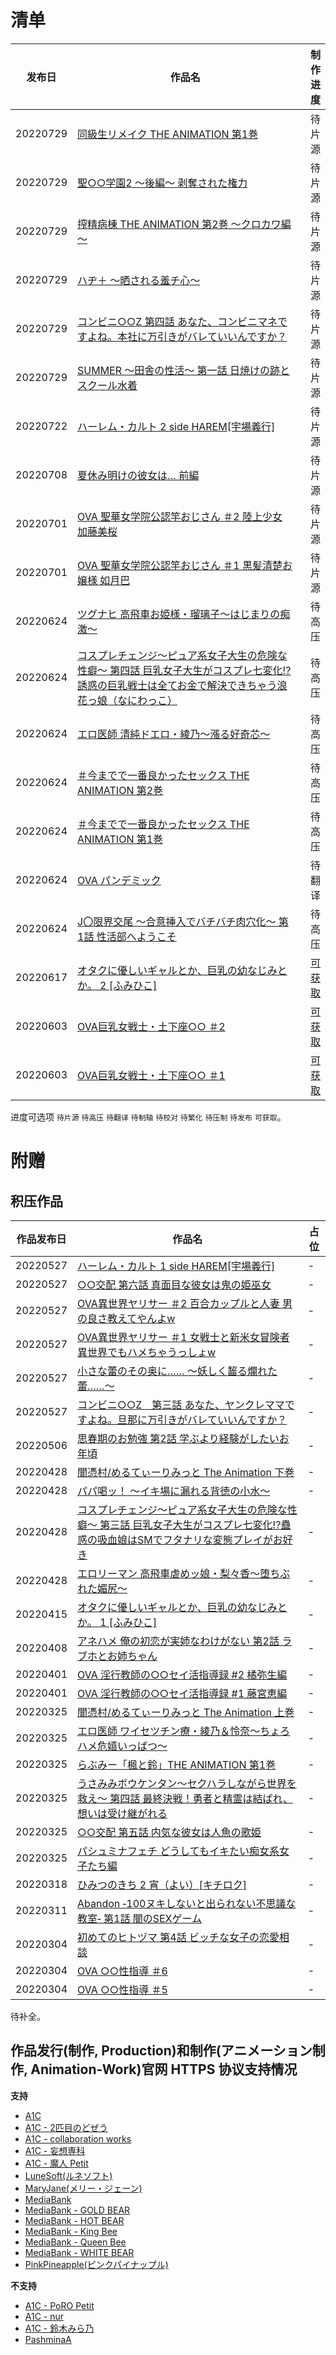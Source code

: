 # 清单

发布日 | 作品名 | 制作进度
| - | - | -:
20220729 | [同級生リメイク THE ANIMATION 第1巻](https://www.pinkpineapple.co.jp/detail.php?did=2331) | 待片源
20220729 | [聖<span title="奴隷">○○</span>学園2 ～後編～ 剥奪された権力](https://www.mediabank.co.jp/product.php?model=GBR-027) | 待片源
20220729 | [搾精病棟 THE ANIMATION 第2巻 ～クロカワ編～](https://www.pinkpineapple.co.jp/detail.php?did=2340) | 待片源
20220729 | [ハヂ＋ ～晒される羞チ心～](http://nur.a1c.jp/nur_brand/product/hadiplus/index_hadiplus_01.html) | 待片源
20220729 | [コンビニ<span title="少女">○○</span>Z 第四話 あなた、コンビニマネですよね。本社に万引きがバレていいんですか？](http://www.suzukimirano.com/product/convenie_z_04.html) | 待片源
20220729 | [SUMMER ～田舎の性活～ 第一話 日焼けの跡とスクール水着](http://www.a1c.jp/brandpage/mousousenka/product/summer_01.html) | 待片源
20220722 | [ハーレム・カルト 2 side HAREM\[宇場義行\]](https://www.mediabank.co.jp/product.php?model=QNB-M108) | 待片源
20220708 | [夏休み明けの彼女は… 前編](https://www.mediabank.co.jp/product.php?model=WBR-112) | 待片源
20220701 | [OVA 聖華女学院公認竿おじさん ＃2 陸上少女 加藤美桜](https://www.lune-soft.jp/ova/24705) | 待片源
20220701 | [OVA 聖華女学院公認竿おじさん ＃1 黒髪清楚お嬢様 如月巴](https://www.lune-soft.jp/ova/24660) | 待片源
20220624 | [ツグナヒ 高飛車お姫様・瑠璃子～はじまりの痴激～](http://www.poro.cc/product/tsugunai_01/petit_tsugunai_01_point.html) | 待高压
20220624 | [コスプレチェンジ～ピュア系女子大生の危険な性癖～ 第四話 巨乳女子大生がコスプレ七変化!?誘惑の巨乳戦士は全てお金で解決できちゃう浪花っ娘（なにわっこ）](https://www.a1c.jp/brandpage/mousousenka/product/cosplaychange_04.html) | 待高压
20220624 | [エロ医師 清純ドエロ・綾乃～漲る好奇芯～](http://www.poro.cc/product/erodoctor_03/petit_erodoctor_03_point.html) | 待高压
20220624 | [＃今までで一番良かったセックス THE ANIMATION 第2巻](https://www.pinkpineapple.co.jp/detail.php?did=2337) | 待高压
20220624 | [＃今までで一番良かったセックス THE ANIMATION 第1巻](https://www.pinkpineapple.co.jp/detail.php?did=2335) | 待高压
20220624 | [OVA パンデミック](http://mmdia.net/#widget-page-474) | 待翻译
20220624 | [J<span title="K">〇</span>限界交尾 ～合意挿入でバチバチ肉穴化～ 第1話 性活部へようこそ](https://www.mediabank.co.jp/product.php?model=KNB-M004) | 待高压
20220617 | [オタクに優しいギャルとか、巨乳の幼なじみとか。 2 \[ふみひこ\]](https://www.mediabank.co.jp/product.php?model=QNB-M107) | [可获取](https://sukebei.nyaa.si/view/3670772)
20220603 | [OVA巨乳女戦士・土下座<span title="催眠">○○</span> ＃2](https://www.lune-soft.jp/ova/24588) | [可获取](https://sukebei.nyaa.si/view/3660317)
20220603 | [OVA巨乳女戦士・土下座<span title="催眠">○○</span> ＃1](https://www.lune-soft.jp/ova/24566) | [可获取](https://sukebei.nyaa.si/view/3660317)

进度可选项 `待片源` `待高压` `待翻译` `待制轴` `待校对` `待繁化` `待压制` `待发布` `可获取`。


# 附赠

## 积压作品

作品发布日 | 作品名 | 占位
| - | - | -
20220527 | [ハーレム・カルト 1 side HAREM\[宇場義行\]](https://www.mediabank.co.jp/product.php?model=QNB-M105) | -
20220527 | [<span title="援助">○○</span>交配 第六話 真面目な彼女は鬼の姫巫女](http://www.a1c.jp/~majin/product/kouhai_06.html) | -
20220527 | [OVA異世界ヤリサー ＃2 百合カップルと人妻 男の良さ教えてやんよw](https://www.lune-soft.jp/ova/24510) | -
20220527 | [OVA異世界ヤリサー ＃1 女戦士と新米女冒険者 異世界でもハメちゃうっしょw](https://www.lune-soft.jp/ova/24488) | -
20220527 | [小さな蕾のその奥に…… ～妖しく齧る爛れた蕾……～](http://nur.a1c.jp/nur_brand/product/tubomi/index_tubomi_04.html) | -
20220527 | [コンビニ<span title="少女">○○</span>Z　第三話 あなた、ヤンクレママですよね。旦那に万引きがバレていいんですか？](http://www.suzukimirano.com/product/convenie_z_03.html)  | -
20220506 | [思春期のお勉強 第2話 学ぶより経験がしたいお年頃](https://mary-jane.biz/mysite1/shouhinlist.html) | -
20220428 | [闇憑村/めるてぃーりみっと The Animation 下巻](http://showten.info/products/anime/stap016.html) | -
20220428 | [パパ喝ッ！ ～イキ場に漏れる背徳の小水～](http://nur.a1c.jp/nur_brand/product/papakatu/index_papakatu_02.html) | -
20220428 | [コスプレチェンジ～ピュア系女子大生の危険な性癖～ 第三話 巨乳女子大生がコスプレ七変化!?蠱惑の吸血娘はSMでフタナリな変態プレイがお好き](http://www.a1c.jp/brandpage/mousousenka/product/cosplaychange_03.html) | -
20220428 | [エロリーマン 高飛車虐めッ娘・梨々香～堕ちぶれた媚尻～](http://www.poro.cc/product/eroriman_02/petit_eroriman_02_point.html) | -
20220415 | [オタクに優しいギャルとか、巨乳の幼なじみとか。 1 \[ふみひこ\]](https://www.mediabank.co.jp/product.php?model=QNB-M104) | -
20220408 | [アネハメ 俺の初恋が実姉なわけがない 第2話 ラブホとお姉ちゃん](https://mary-jane.biz/mysite1/shouhinlist.html) | -
20220401 | [OVA 淫行教師の<span title="催眠">○○</span>セイ活指導録 #2 橘弥生編](https://www.lune-soft.jp/ova/24400) | -
20220401 | [OVA 淫行教師の<span title="催眠">○○</span>セイ活指導録 #1 藤宮恵編](https://www.lune-soft.jp/ova/24399) | -
20220325 | [闇憑村/めるてぃーりみっと The Animation 上巻](http://showten.info/products/anime/stap015.html) | -
20220325 | [エロ医師 ワイセツチン療・綾乃＆怜奈～ちょろハメ危嬉いっぱつ～](http://www.poro.cc/product/erodoctor_02/petit_erodoctor_02_point.html) | -
20220325 | [らぶみー「楓と鈴」THE ANIMATION 第1巻](https://www.pinkpineapple.co.jp/detail.php?did=2329) | -
20220325 | [うさみみボウケンタン～セクハラしながら世界を救え～ 第四話 最終決戦！勇者と精霊は結ばれ、想いは受け継がれる](http://www.a1c.jp/~majin/product/usamimi_04.html) | -
20220325 | [<span title="援助">○○</span>交配 第五話 内気な彼女は人魚の歌姫](http://www.a1c.jp/~majin/product/kouhai_05.html) | -
20220325 | [パシュミナフェチ どうしてもイキたい痴女系女子たち編](http://www.pashmina-jp.com/dvd/pashfechi/ikitai/main.html) | -
20220318 | [ひみつのきち 2 宵（よい）\[キチロク\]](https://www.mediabank.co.jp/product.php?model=QNB-M103) | -
20220311 | [Abandon ‐100ヌキしないと出られない不思議な教室‐ 第1話 闇のSEXゲーム](https://mary-jane.biz/mysite1/shouhinlist.html) | -
20220304 | [初めてのヒトヅマ 第4話 ビッチな女子の恋愛相談](https://mary-jane.biz/mysite1/shouhinlist.html) | -
20220304 | [OVA ○○性指導 ＃6](https://www.lune-soft.jp/ova/24207) | -
20220304 | [OVA ○○性指導 ＃5](https://www.lune-soft.jp/ova/24182) | -

待补全。

## 作品发行(制作, Production)和制作(アニメーション制作, Animation-Work)官网 HTTPS 协议支持情况

**支持**
- [A1C](https://www.a1c.club)
- [A1C - 2匹目のどぜう](https://www.a1c.jp/~dozeu/index.html)
- [A1C - collaboration works](https://www.a1c.jp/~collabo/index.html)
- [A1C - 妄想専科](https://www.a1c.jp/brandpage/mousousenka/index.html)
- [A1C - 魔人 Petit](https://www.a1c.jp/~majin/top.html)
- [LuneSoft(ルネソフト)](https://www.lune-soft.jp)
- [MaryJane(メリー・ジェーン)](https://mary-jane.biz)
- [MediaBank](https://www.mediabank.co.jp)
- [MediaBank - GOLD BEAR](https://www.mediabank.co.jp/label.php?id=14)
- [MediaBank - HOT BEAR](https://www.mediabank.co.jp/label.php?id=8)
- [MediaBank - King Bee](https://www.mediabank.co.jp/label.php?id=23)
- [MediaBank - Queen Bee](https://www.mediabank.co.jp/label.php?id=22)
- [MediaBank - WHITE BEAR](https://www.mediabank.co.jp/label.php?id=9)
- [PinkPineapple(ピンクパイナップル)](https://www.pinkpineapple.co.jp)

**不支持**
- [A1C - PoRO Petit](http://www.poro.cc)
- [A1C - nur](http://nur.a1c.jp/index.html)
- [A1C - 鈴木みら乃](http://www.suzukimirano.com/index.html)
- [PashminaA](http://www.pashmina-jp.com)

<!--
["MaryJane", "LuneSoft", "PinkPineapple", "A1C", "A1C - 魔人 Petit", "A1C - 妄想専科", "A1C - collaboration works", "A1C - 2匹目のどぜう", "MediaBank", "MediaBank - WHITE BEAR", "MediaBank - GOLD BEAR", "MediaBank - HOT BEAR", "MediaBank - Queen Bee", "MediaBank - King Bee"].sort()
["A1C - PoRO Petit", "A1C - nur", "A1C - 鈴木みら乃", "PashminaA"].sort()
-->